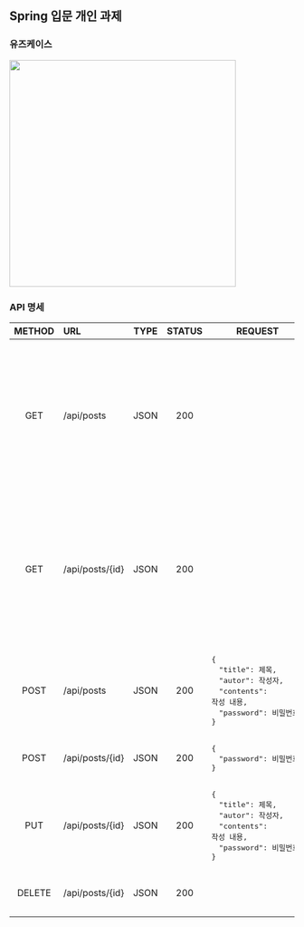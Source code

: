 ## Spring 입문 개인 과제

### 유즈케이스
<img src="https://user-images.githubusercontent.com/15075501/180895854-c4400dd1-4874-48ef-90f9-5d6cef358be5.png" height="400px" />

### API 명세
| METHOD | URL | TYPE | STATUS | REQUEST | RESPONSE | DESCRIPTION |
|:---:|:---|:---:|:---:|---|---|:---:|
| GET | /api/posts | JSON | 200 | | <pre>{<br/>　"data": [<br/>　　{<br/>　　　"id": 게시글 아이디,<br/>　　　"title": 제목,<br/>　　　"autor": 작성자,<br/>　　　"createdAt": 작성 날짜<br/>　　}<br/>　]<br/>}</pre> | 전체 게시글 목록 조회 |
| GET | /api/posts/{id} | JSON | 200 | | <pre>{<br/>　"data": {<br/>　　"id": 게시글 아이디,<br/>　　"title": 제목,<br/>　　"autor": 작성자,<br/>　　"contents": 작성 내용,<br/>　　"createdAt": 작성 날짜,<br/>　　"modifiedAt": 수정 날짜<br/>　}<br/>}</pre> | 게시글 조회 |
| POST | /api/posts | JSON | 200 | <pre>{<br/>　"title": 제목,<br/>　"autor": 작성자,<br/>　"contents": 작성 내용,<br/>　"password": 비밀번호<br/>}</pre> | <pre>{<br/>　"msg": "작성 성공"<br/>　"id": 게시글 아이디<br/>}</pre> | 게시글 작성 |
| POST | /api/posts/{id} | JSON | 200 | <pre>{<br/>　"password": 비밀번호 <br/>}</pre> | <pre>{<br/>　"msg": "비밀번호가 일치합니다."<br/>}</pre> | 게시글 비밀번호 확인 |
| PUT | /api/posts/{id} | JSON | 200 | <pre>{<br/>　"title": 제목,<br/>　"autor": 작성자,<br/>　"contents": 작성 내용,<br/>　"password": 비밀번호<br/>}</pre> | <pre>{<br/>　"msg": "수정 성공"<br/>　"id": 게시글 아이디<br/>}</pre> | 게시글 수정 |
| DELETE | /api/posts/{id} | JSON | 200 | | <pre>{<br/>　"msg": "삭제 성공"<br/>}</pre> | 게시글 삭제 |